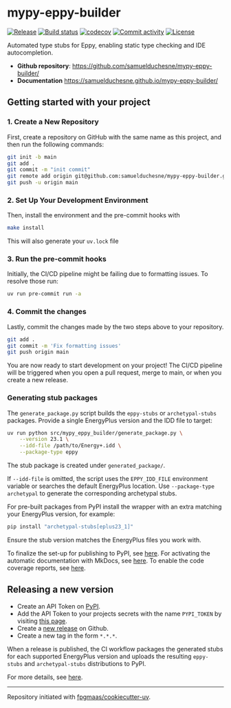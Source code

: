 # mypy-eppy-builder

[![Release](https://img.shields.io/github/v/release/samuelduchesne/mypy-eppy-builder)](https://img.shields.io/github/v/release/samuelduchesne/mypy-eppy-builder)
[![Build status](https://img.shields.io/github/actions/workflow/status/samuelduchesne/mypy-eppy-builder/main.yml?branch=main)](https://github.com/samuelduchesne/mypy-eppy-builder/actions/workflows/main.yml?query=branch%3Amain)
[![codecov](https://codecov.io/gh/samuelduchesne/mypy-eppy-builder/branch/main/graph/badge.svg)](https://codecov.io/gh/samuelduchesne/mypy-eppy-builder)
[![Commit activity](https://img.shields.io/github/commit-activity/m/samuelduchesne/mypy-eppy-builder)](https://img.shields.io/github/commit-activity/m/samuelduchesne/mypy-eppy-builder)
[![License](https://img.shields.io/github/license/samuelduchesne/mypy-eppy-builder)](https://img.shields.io/github/license/samuelduchesne/mypy-eppy-builder)

Automated type stubs for Eppy, enabling static type checking and IDE autocompletion.

- **Github repository**: <https://github.com/samuelduchesne/mypy-eppy-builder/>
- **Documentation** <https://samuelduchesne.github.io/mypy-eppy-builder/>

## Getting started with your project

### 1. Create a New Repository

First, create a repository on GitHub with the same name as this project, and then run the following commands:

```bash
git init -b main
git add .
git commit -m "init commit"
git remote add origin git@github.com:samuelduchesne/mypy-eppy-builder.git
git push -u origin main
```

### 2. Set Up Your Development Environment

Then, install the environment and the pre-commit hooks with

```bash
make install
```

This will also generate your `uv.lock` file

### 3. Run the pre-commit hooks

Initially, the CI/CD pipeline might be failing due to formatting issues. To resolve those run:

```bash
uv run pre-commit run -a
```

### 4. Commit the changes

Lastly, commit the changes made by the two steps above to your repository.

```bash
git add .
git commit -m 'Fix formatting issues'
git push origin main
```

You are now ready to start development on your project!
The CI/CD pipeline will be triggered when you open a pull request, merge to main, or when you create a new release.

### Generating stub packages

The `generate_package.py` script builds the `eppy-stubs` or
`archetypal-stubs` packages. Provide a single EnergyPlus version and
the IDD file to target:

```bash
uv run python src/mypy_eppy_builder/generate_package.py \
    --version 23.1 \
    --idd-file /path/to/Energy+.idd \
    --package-type eppy
```

The stub package is created under `generated_package/`.

If `--idd-file` is omitted, the script uses the `EPPY_IDD_FILE`
environment variable or searches the default EnergyPlus location. Use
`--package-type archetypal` to generate the corresponding archetypal
stubs.

For pre-built packages from PyPI install the wrapper with an extra matching
your EnergyPlus version, for example:

```bash
pip install "archetypal-stubs[eplus23_1]"
```

Ensure the stub version matches the EnergyPlus files you work with.

To finalize the set-up for publishing to PyPI, see [here](https://fpgmaas.github.io/cookiecutter-uv/features/publishing/#set-up-for-pypi).
For activating the automatic documentation with MkDocs, see [here](https://fpgmaas.github.io/cookiecutter-uv/features/mkdocs/#enabling-the-documentation-on-github).
To enable the code coverage reports, see [here](https://fpgmaas.github.io/cookiecutter-uv/features/codecov/).

## Releasing a new version

- Create an API Token on [PyPI](https://pypi.org/).
- Add the API Token to your projects secrets with the name `PYPI_TOKEN` by visiting [this page](https://github.com/samuelduchesne/mypy-eppy-builder/settings/secrets/actions/new).
- Create a [new release](https://github.com/samuelduchesne/mypy-eppy-builder/releases/new) on Github.
- Create a new tag in the form `*.*.*`.

When a release is published, the CI workflow packages the generated
stubs for each supported EnergyPlus version and uploads the resulting
`eppy-stubs` and `archetypal-stubs` distributions to PyPI.

For more details, see [here](https://fpgmaas.github.io/cookiecutter-uv/features/cicd/#how-to-trigger-a-release).

---

Repository initiated with [fpgmaas/cookiecutter-uv](https://github.com/fpgmaas/cookiecutter-uv).
